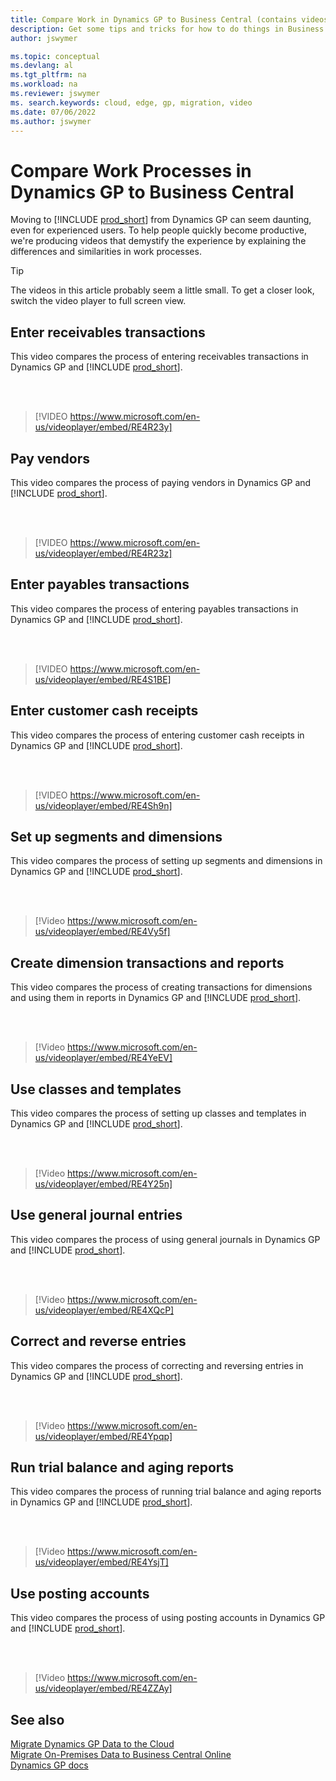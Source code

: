 ```yaml
---
title: Compare Work in Dynamics GP to Business Central (contains videos)
description: Get some tips and tricks for how to do things in Business Central online that you currently do in Dynamics GP.
author: jswymer

ms.topic: conceptual
ms.devlang: al
ms.tgt_pltfrm: na
ms.workload: na
ms.reviewer: jswymer
ms. search.keywords: cloud, edge, gp, migration, video
ms.date: 07/06/2022
ms.author: jswymer
---
```


# Compare Work Processes in Dynamics GP to Business Central

Moving to [!INCLUDE [prod_short](../includes/prod_short.md)] from Dynamics GP can seem daunting, even for experienced users. To help people quickly become productive, we're producing videos that demystify the experience by explaining the differences and similarities in work processes.

> [!Tip]  
> The videos in this article probably seem a little small. To get a closer look, switch the video player to full screen view.

## Enter receivables transactions

This video compares the process of entering receivables transactions in Dynamics GP and [!INCLUDE [prod_short](../includes/prod_short.md)].

<br><br>  

> [!VIDEO https://www.microsoft.com/en-us/videoplayer/embed/RE4R23y]

## Pay vendors

This video compares the process of paying vendors in Dynamics GP and [!INCLUDE [prod_short](../includes/prod_short.md)].

<br><br>  

> [!VIDEO https://www.microsoft.com/en-us/videoplayer/embed/RE4R23z]

## Enter payables transactions

This video compares the process of entering payables transactions in Dynamics GP and [!INCLUDE [prod_short](../includes/prod_short.md)].

<br><br>  

> [!VIDEO https://www.microsoft.com/en-us/videoplayer/embed/RE4S1BE]

## Enter customer cash receipts

This video compares the process of entering customer cash receipts in Dynamics GP and [!INCLUDE [prod_short](../includes/prod_short.md)].

<br><br>  

> [!VIDEO https://www.microsoft.com/en-us/videoplayer/embed/RE4Sh9n]

## Set up segments and dimensions

This video compares the process of setting up segments and dimensions in Dynamics GP and [!INCLUDE [prod_short](../includes/prod_short.md)].

<br><br>

> [!Video https://www.microsoft.com/en-us/videoplayer/embed/RE4Vy5f]


## Create dimension transactions and reports

This video compares the process of creating transactions for dimensions and using them in reports in Dynamics GP and [!INCLUDE [prod_short](../includes/prod_short.md)].

<br><br>

> [!Video https://www.microsoft.com/en-us/videoplayer/embed/RE4YeEV]


## Use classes and templates

This video compares the process of setting up classes and templates in Dynamics GP and [!INCLUDE [prod_short](../includes/prod_short.md)].

<br><br>

> [!Video https://www.microsoft.com/en-us/videoplayer/embed/RE4Y25n]

## Use general journal entries

This video compares the process of using general journals in Dynamics GP and [!INCLUDE [prod_short](../includes/prod_short.md)].

<br><br>

> [!Video https://www.microsoft.com/en-us/videoplayer/embed/RE4XQcP]

## Correct and reverse entries

This video compares the process of correcting and reversing entries in Dynamics GP and [!INCLUDE [prod_short](../includes/prod_short.md)].

<br><br>

> [!Video https://www.microsoft.com/en-us/videoplayer/embed/RE4Ypqp]

## Run trial balance and aging reports

This video compares the process of running trial balance and aging reports in Dynamics GP and [!INCLUDE [prod_short](../includes/prod_short.md)].

<br><br>

> [!Video https://www.microsoft.com/en-us/videoplayer/embed/RE4YsjT]

## Use posting accounts

This video compares the process of using posting accounts in Dynamics GP and [!INCLUDE [prod_short](../includes/prod_short.md)].

<br><br>

> [!Video https://www.microsoft.com/en-us/videoplayer/embed/RE4ZZAy]

## See also

[Migrate Dynamics GP Data to the Cloud](migrate-dynamics-gp.md)  
[Migrate On-Premises Data to Business Central Online](migrate-data.md)  
[Dynamics GP docs](/dynamics-gp/)  
